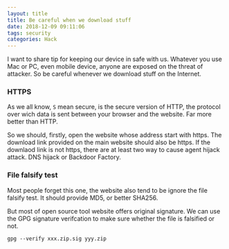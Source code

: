 ```yaml
---
layout: title
title: Be careful when we download stuff
date: 2018-12-09 09:11:06
tags: security
categories: Hack
---
```


I want to share tip for keeping our device in safe with us. Whatever you use Mac or PC, even mobile device, anyone are exposed on the threat of attacker. So be careful whenever we download stuff on the Internet. 

### HTTPS

As we all know, `S` mean secure, is the secure version of HTTP, the protocol over wich data is sent between your browser and the website. Far more better than HTTP. 

So we should, firstly, open the website whose address start with https. The download link provided on the main website should also be https. If the downlaod link is not https, there are at least two way to cause agent hijack attack. DNS hijack or Backdoor Factory. 

### File falsify test

Most people forget this one, the website also tend to be ignore the file falsify test. It should provide MD5, or better SHA256. 

But most of open source tool website offers original signature. We can use the GPG signature verifcation to make sure whether the file is falsified or not. 

```
gpg --verify xxx.zip.sig yyy.zip
```

